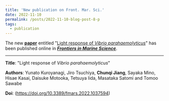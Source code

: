 ```yaml
---
title: 'New publication on Front. Mar. Sci.'
date: 2022-11-10
permalink: /posts/2022-11-10-blog-post-8-p
tags:
  - publication
---
```


The new [**paper**](https://www.frontiersin.org/articles/10.3389/fmars.2022.1037594/full) entitled "<ins>Light response of *Vibrio parahaemolyticus*</ins>" has been published online in [***Frontiers in Marine Science***](https://www.frontiersin.org/journals/marine-science).

***

**Title**: "Light response of *Vibrio parahaemolyticus*"

**Authors**: Yunato Kuroyanagi, Jiro Tsuchiya, **Chunqi Jiang**, Sayaka Mino, Hisae Kasai, Daisuke Motooka, Tetsuya Iida, Masataka Satomi and Tomoo Sawabe

**Doi**: (https://doi.org/10.3389/fmars.2022.1037594)

